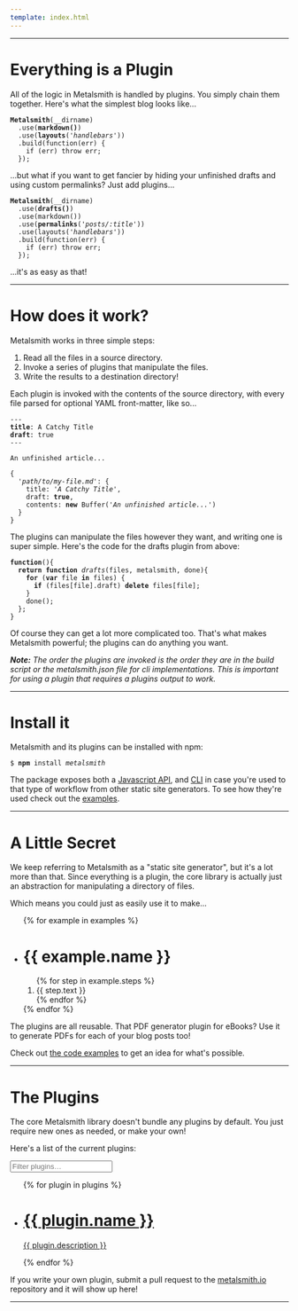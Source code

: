 ```yaml
---
template: index.html
---
```



---


# Everything is a Plugin

All of the logic in Metalsmith is handled by plugins. You simply chain them together. Here's what the simplest blog looks like...

<pre><code><b>Metalsmith</b>(__dirname)
  .use(<b>markdown()</b>)
  .use(<b>layouts</b>(<i>'handlebars'</i>))
  .build(function(err) {
    if (err) throw err;
  });
</code></pre>

...but what if you want to get fancier by hiding your unfinished drafts and using custom permalinks? Just add plugins...

<pre><code><b>Metalsmith</b>(__dirname)
  .use(<b>drafts()</b>)
  .use(markdown())
  .use(<b>permalinks</b>(<i>'posts/:title'</i>))
  .use(layouts(<i>'handlebars'</i>))
  .build(function(err) {
    if (err) throw err;
  });
</code></pre>

...it's as easy as that!


---


# How does it work?

Metalsmith works in three simple steps:

  1. Read all the files in a source directory.
  2. Invoke a series of plugins that manipulate the files.
  3. Write the results to a destination directory!

Each plugin is invoked with the contents of the source directory, with every file parsed for optional YAML front-matter, like so...

<pre><code>---
<b>title</b>: A Catchy Title
<b>draft</b>: true
---

An unfinished article...
</code></pre>

<pre><code>{
  <i>'path/to/my-file.md'</i>: {
    title: <i>'A Catchy Title'</i>,
    draft: <b>true</b>,
    contents: <b>new</b> Buffer(<i>'An unfinished article...'</i>)
  }
}
</code></pre>

The plugins can manipulate the files however they want, and writing one is super simple. Here's the code for the drafts plugin from above:

<pre><code><b>function</b>(){
  <b>return function</b> <i>drafts</i>(files, metalsmith, done){
    <b>for</b> (<b>var</b> file <b>in</b> files) {
      <b>if</b> (files[file].draft) <b>delete</b> files[file];
    }
    done();
  };
}
</code></pre>

Of course they can get a lot more complicated too. That's what makes Metalsmith powerful; the plugins can do anything you want.

<i><b>Note:</b> The order the plugins are invoked is the order they are in the build script or the metalsmith.json file for cli implementations.  This is important for using a plugin that requires a plugins output to work.</i>

---


# Install it

Metalsmith and its plugins can be installed with npm:

<pre><code>$ <b>npm</b> install <i>metalsmith</i></code></pre>

The package exposes both a [Javascript API](https://github.com/segmentio/metalsmith#api), and [CLI](https://github.com/segmentio/metalsmith#cli) in case you're used to that type of workflow from other static site generators. To see how they're used check out the [examples](https://github.com/segmentio/metalsmith/tree/master/examples).


---


# A Little Secret

We keep referring to Metalsmith as a "static site generator", but it's a lot more than that. Since everything is a plugin, the core library is actually just an abstraction for manipulating a directory of files.

Which means you could just as easily use it to make...

<ul class="Example-list">
{% for example in examples %}
  <li class="Example">
    <h1 class="Example-title">{{ example.name }}</h1>
    <ol class="Example-step-list">
    {% for step in example.steps %}
      <li class="Example-step ss-{{ step.icon }}">{{ step.text }}</li>
    {% endfor %}
    </ol>
  </li>
{% endfor %}
</ul>

The plugins are all reusable. That PDF generator plugin for eBooks? Use it to generate PDFs for each of your blog posts too!

Check out [the code examples](https://github.com/segmentio/metalsmith/tree/master/examples) to get an idea for what's possible.


---


# The Plugins
The core Metalsmith library doesn't bundle any plugins by default. You just require new ones as needed, or make your own!

Here's a list of the current plugins:

<label class="Plugin-filter">
  <i class="Plugin-filter-icon ss-search"></i>
  <input class="Plugin-filter-input" placeholder="Filter plugins…" />
</label>

<ul class="Plugin-list">
{% for plugin in plugins %}
  <li class="Plugin">
    <a class="Plugin-link" href="{{ plugin.repository }}">
      <h1 class="Plugin-title">{{ plugin.name }}<i class="Plugin-icon ss-{{ plugin.icon }}"></i></h1>
      <i class="Plugin-arrow ss-right"></i>
      <p class="Plugin-description">{{ plugin.description }}</p>
    </a>
  </li>
{% endfor %}
</ul>

If you write your own plugin, submit a pull request to the [metalsmith.io](https://github.com/segmentio/metalsmith.io/tree/master/src/plugins.json) repository and it will show up here!


---

